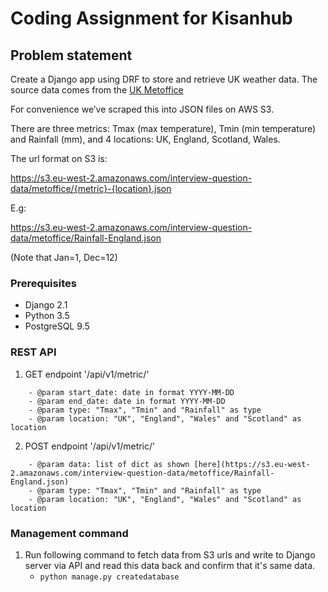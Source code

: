 # Coding Assignment for Kisanhub

## Problem statement
Create a Django app using DRF to store and retrieve UK weather data.
The source data comes from the [UK Metoffice](https://www.metoffice.gov.uk/climate/uk/summaries/datasets#yearOrdered)

For convenience we’ve scraped this into JSON files on AWS S3.

There are three metrics: Tmax (max temperature), Tmin (min temperature) and Rainfall (mm), and 4 locations: UK, England, Scotland, Wales.

The url format on S3 is:

https://s3.eu-west-2.amazonaws.com/interview-question-data/metoffice/{metric}-{location}.json

E.g:

https://s3.eu-west-2.amazonaws.com/interview-question-data/metoffice/Rainfall-England.json

(Note that Jan=1, Dec=12)


### Prerequisites
- Django 2.1
- Python 3.5
- PostgreSQL 9.5

### REST API
1. GET endpoint '<domain>/api/v1/metric/'
```
    - @param start_date: date in format YYYY-MM-DD
    - @param end_date: date in format YYYY-MM-DD
    - @param type: "Tmax", "Tmin" and "Rainfall" as type
    - @param location: "UK", "England", "Wales" and "Scotland" as location
```

2. POST endpoint '<domain>/api/v1/metric/'
```
    - @param data: list of dict as shown [here](https://s3.eu-west-2.amazonaws.com/interview-question-data/metoffice/Rainfall-England.json)
    - @param type: "Tmax", "Tmin" and "Rainfall" as type
    - @param location: "UK", "England", "Wales" and "Scotland" as location
```

### Management command
1. Run following command to fetch data from S3 urls and write to Django server via API and read this data back and confirm that it's same data.
    - ```python manage.py createdatabase```